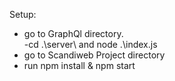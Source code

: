 Setup:

- go to GraphQl directory.  
  -cd .\server\ and node .\index.js
- go to Scandiweb Project directory
- run npm install & npm start
